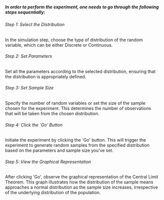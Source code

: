 ##### In order to perform the experiment, one needs to go through the following steps sequentially:

###### Step 1: Select the Distribution
In the simulation step, choose the type of distribution of the random variable, which can be either Discrete or Continuous.

###### Step 2: Set Parameters
Set all the parameters according to the selected distribution, ensuring that the distribution is appropriately defined.

###### Step 3: Set Sample Size
Specify the number of random variables or set the size of the sample chosen for the experiment. This determines the number of observations that will be taken from the chosen distribution.

###### Step 4: Click the 'Go' Button
Initiate the experiment by clicking the 'Go' button. This will trigger the experiment to generate random samples from the specified distribution based on the parameters and sample size you've set.

###### Step 5: View the Graphical Representation
After clicking 'Go', observe the graphical representation of the Central Limit Theorem. This graph illustrates how the distribution of the sample means approaches a normal distribution as the sample size increases, irrespective of the underlying distribution of the population.

